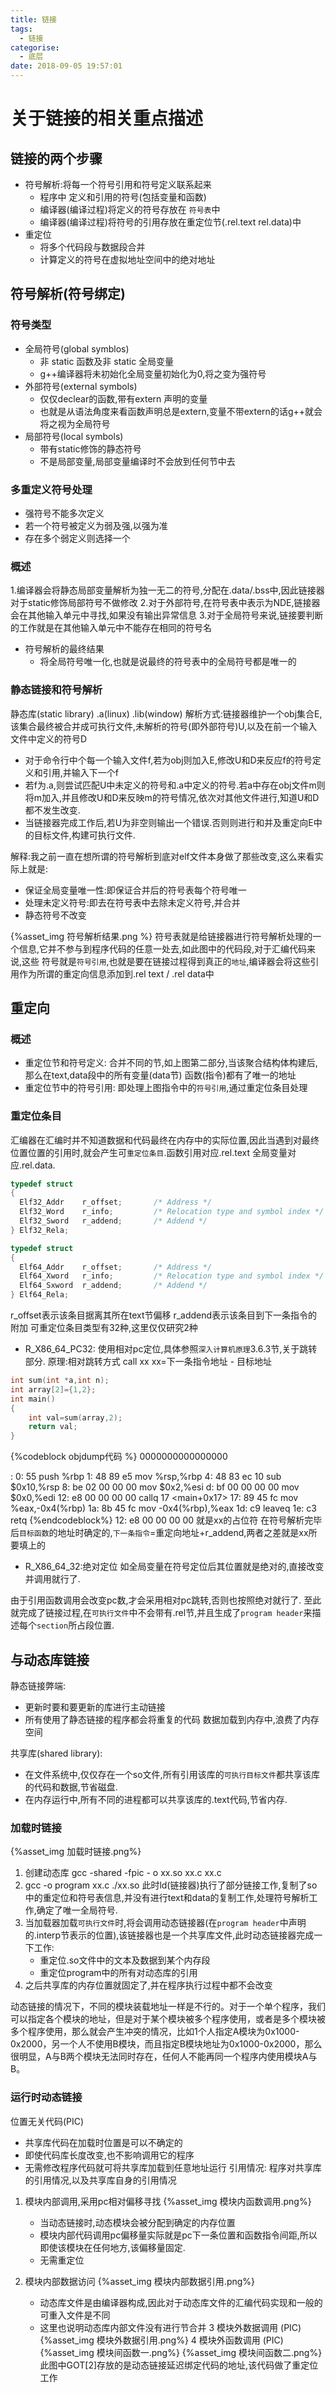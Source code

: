 ```yaml
---
title: 链接
tags:
  - 链接
categorise:
  - 底层
date: 2018-09-05 19:57:01
---
```


# 关于链接的相关重点描述
## 链接的两个步骤
- 符号解析:将每一个符号引用和符号定义联系起来
     - 程序中 定义和引用的符号(包括变量和函数)
     - 编译器(编译过程)将定义的符号存放在 `符号表`中
     - 编译器(编译过程)将符号的引用存放在重定位节(.rel.text rel.data)中
- 重定位
     - 将多个代码段与数据段合并
     - 计算定义的符号在虚拟地址空间中的绝对地址

## 符号解析(符号绑定)
### 符号类型
- 全局符号(global symblos)
     - 非 static 函数及非 static 全局变量
     - g++编译器将未初始化全局变量初始化为0,将之变为强符号
- 外部符号(external symbols)
     - 仅仅declear的函数,带有extern 声明的变量
     - 也就是从语法角度来看函数声明总是extern,变量不带extern的话g++就会将之视为全局符号
- 局部符号(local symbols)  
     - 带有static修饰的静态符号
     - 不是局部变量,局部变量编译时不会放到任何节中去

### 多重定义符号处理
- 强符号不能多次定义
- 若一个符号被定义为弱及强,以强为准
- 存在多个弱定义则选择一个

### 概述
1.编译器会将静态局部变量解析为独一无二的符号,分配在.data/.bss中,因此链接器对于static修饰局部符号不做修改
2.对于外部符号,在符号表中表示为NDE,链接器会在其他输入单元中寻找,如果没有输出异常信息
3.对于全局符号来说,链接要判断的工作就是在其他输入单元中不能存在相同的符号名

- 符号解析的最终结果
    - 将全局符号唯一化,也就是说最终的符号表中的全局符号都是唯一的

### 静态链接和符号解析
静态库(static library) .a(linux)  .lib(window)
 解析方式:链接器维护一个obj集合E,该集合最终被合并成可执行文件,未解析的符号(即外部符号)U,以及在前一个输入文件中定义的符号D
- 对于命令行中个每一个输入文件f,若为obj则加入E,修改U和D来反应f的符号定义和引用,并输入下一个f
- 若f为.a,则尝试匹配U中未定义的符号和.a中定义的符号.若a中存在obj文件m则将m加入,并且修改U和D来反映m的符号情况,依次对其他文件进行,知道U和D都不发生改变.
- 当链接器完成工作后,若U为非空则输出一个错误.否则则进行和并及重定向E中的目标文件,构建可执行文件.

解释:我之前一直在想所谓的符号解析到底对elf文件本身做了那些改变,这么来看实际上就是:
- 保证全局变量唯一性:即保证合并后的符号表每个符号唯一
- 处理未定义符号:即去在符号表中去除未定义符号,并合并
- 静态符号不改变  

{%asset_img 符号解析结果.png %}
符号表就是给链接器进行符号解析处理的一个信息,它并不参与到程序代码的任意一处去,如此图中的代码段,对于汇编代码来说,这些 符号就是`符号引用`,也就是要在链接过程得到真正的`地址`,编译器会将这些引用作为所谓的重定向信息添加到.rel text / .rel data中
## 重定向
### 概述
- 重定位节和符号定义:
合并不同的节,如上图第二部分,当该聚合结构体构建后,那么在text,data段中的所有变量(data节) 函数(指令)都有了唯一的地址
- 重定位节中的符号引用:
即处理上图指令中的`符号引用`,通过重定位条目处理

### 重定位条目
汇编器在汇编时并不知道数据和代码最终在内存中的实际位置,因此当遇到对最终位置位置的引用时,就会产生可`重定位条目`.函数引用对应.rel.text 全局变量对应.rel.data.
```c++
typedef struct
{
  Elf32_Addr	r_offset;		/* Address */
  Elf32_Word	r_info;			/* Relocation type and symbol index */
  Elf32_Sword	r_addend;		/* Addend */
} Elf32_Rela;

typedef struct
{
  Elf64_Addr	r_offset;		/* Address */
  Elf64_Xword	r_info;			/* Relocation type and symbol index */
  Elf64_Sxword	r_addend;		/* Addend */
} Elf64_Rela;
```
r_offset表示该条目据离其所在text节偏移
r_addend表示该条目到下一条指令的附加
可重定位条目类型有32种,这里仅仅研究2种
- R_X86_64_PC32: 使用相对pc定位,具体参照`深入计算机原理`3.6.3节,关于跳转部分.
 原理:相对跳转方式 call xx  xx=下一条指令地址 - 目标地址
```c++
int sum(int *a,int n);
int array[2]={1,2};
int main()
{
    int val=sum(array,2);
    return val;
}

```
{%codeblock objdump代码 %}
0000000000000000 <main>:
   0:	55                   	push   %rbp
   1:	48 89 e5             	mov    %rsp,%rbp
   4:	48 83 ec 10          	sub    $0x10,%rsp
   8:	be 02 00 00 00       	mov    $0x2,%esi
   d:	bf 00 00 00 00       	mov    $0x0,%edi
  12:	e8 00 00 00 00       	callq  17 <main+0x17>
  17:	89 45 fc             	mov    %eax,-0x4(%rbp)
  1a:	8b 45 fc             	mov    -0x4(%rbp),%eax
  1d:	c9                   	leaveq
  1e:	c3                   	retq
{%endcodeblock%}
12: e8 00 00 00 00 就是xx的占位符
在符号解析完毕后`目标函数`的地址时确定的,`下一条指令`=重定向地址+r_addend,两者之差就是xx所要填上的
- R_X86_64_32:绝对定位
如全局变量在符号定位后其位置就是绝对的,直接改变并调用就行了.

由于引用函数调用会改变pc数,才会采用相对pc跳转,否则也按照绝对就行了.
至此就完成了链接过程,在`可执行文件`中不会带有.rel节,并且生成了`program header`来描述每个`section`所占段位置.
## 与动态库链接
静态链接弊端:
- 更新时要和要更新的库进行主动链接
- 所有使用了静态链接的程序都会将重复的代码 数据加载到内存中,浪费了内存空间  

共享库(shared library):
- 在文件系统中,仅仅存在一个so文件,所有引用该库的`可执行目标文件`都共享该库的代码和数据,节省磁盘.
- 在内存运行中,所有不同的进程都可以共享该库的.text代码,节省内存.
### 加载时链接
{%asset_img 加载时链接.png%}
1. 创建动态库 gcc -shared -fpic - o xx.so xx.c xx.c
2. gcc -o program xx.c ./xx.so
此时ld(链接器)执行了部分链接工作,复制了so中的重定位和符号表信息,并没有进行text和data的复制工作,处理符号解析工作,确定了唯一全局符号.
3. 当加载器加载`可执行文件`时,将会调用动态链接器(在`program header`中声明的.interp节表示的位置),该链接器也是一个共享库文件,此时动态链接器完成一下工作:
    - 重定位.so文件中的文本及数据到某个内存段
    - 重定位program中的所有对动态库的引用
4. 之后共享库的内存位置就固定了,并在程序执行过程中都不会改变

动态链接的情况下，不同的模块装载地址一样是不行的。对于一个单个程序，我们可以指定各个模块的地址，但是对于某个模块被多个程序使用，或者是多个模块被多个程序使用，那么就会产生冲突的情况，比如1个人指定A模块为0x1000-0x2000，另一个人不使用B模块，而且指定B模块地址为0x1000-0x2000，那么很明显，A与B两个模块无法同时存在，任何人不能再同一个程序内使用模块A与B。

### 运行时动态链接
位置无关代码(PIC)
- 共享库代码在加载时位置是可以不确定的
- 即使代码库长度改变,也不影响调用它的程序
- 无需修改程序代码就可将共享库加载到任意地址运行
引用情况: 程序对共享库的引用情况,以及共享库自身的引用情况
1. 模块内部调用,采用pc相对偏移寻找
{%asset_img 模块内函数调用.png%}

   - 当动态链接时,动态模块会被分配到确定的内存位置
   - 模块内部代码调用pc偏移量实际就是pc下一条位置和函数指令间距,所以即使该模块在任何地方,该偏移量固定.
   - 无需重定位

2. 模块内部数据访问
{%asset_img 模块内部数据引用.png%}
   - 动态库文件是由编译器构成,因此对于动态库文件的汇编代码实现和一般的可重入文件是不同
   - 这里也说明动态库内部文件没有进行节合并
3 模块外数据调用   (PIC)
{%asset_img 模块外数据引用.png%}
4 模块外函数调用   (PIC)  
{%asset_img 模块间函数一.png%}
{%asset_img 模块间函数二.png%}
此图中GOT[2]存放的是动态链接延迟绑定代码的地址,该代码做了重定位工作
